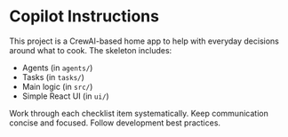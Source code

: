 # Copilot Instructions

This project is a CrewAI-based home app to help with everyday decisions around what to cook. The skeleton includes:
- Agents (in `agents/`)
- Tasks (in `tasks/`)
- Main logic (in `src/`)
- Simple React UI (in `ui/`)

Work through each checklist item systematically. Keep communication concise and focused. Follow development best practices.
